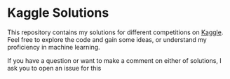 # Kaggle Solutions

This repository contains my solutions for different competitions on [Kaggle](https://www.kaggle.com/). Feel free to explore the code and gain some ideas, or understand my proficiency in machine learning.  

If you have a question or want to make a comment on either of solutions, I ask you to open an issue for this